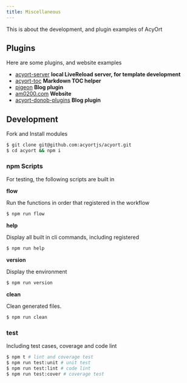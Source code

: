 ```yaml
---
title: Miscellaneous
---
```


This is about the development, and plugin examples of AcyOrt

## Plugins

Here are some plugins, and website examples

- [acyort-server](https://github.com/acyortjs/acyort-server) **local LiveReload  server, for template development**
- [acyort-toc](https://github.com/acyortjs/acyort-toc) **Markdown TOC helper**
- [pigeon](https://github.com/acyortjs/pigeon) **Blog plugin**
- [am0200.com](https://github.com/LoeiFy/am0200) **Website**
- [acyort-donob-plugins](https://github.com/zWingz/acyort-donob-plugins) **Blog plugin**


## Development

Fork and Install modules

```bash
$ git clone git@github.com:acyortjs/acyort.git
$ cd acyort && npm i
```

### npm Scripts

For testing, the following scripts are built in

**flow**

Run the functions in order that registered in the workflow

```bash
$ npm run flow
```

**help**

Display all built in cli commands, including registered

```bash
$ npm run help
```

**version**

Display the environment

```bash
$ npm run version
```

**clean**

Clean generated files.

```bash
$ npm run clean
```

### test

Including test cases, coverage and code lint

```bash
$ npm t # lint and coverage test
$ npm run test:unit # unit test
$ npm run test:lint # code lint
$ npm run test:cover # coverage test
```

